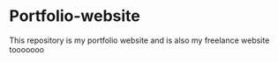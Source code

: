 # Portfolio-website

This repository is my portfolio website and is also my freelance website tooooooo
